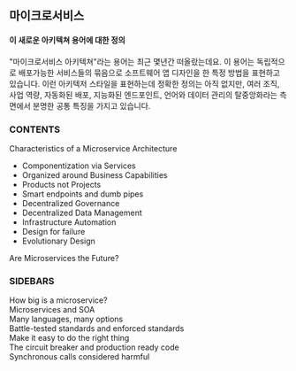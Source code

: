 ## 마이크로서비스
#### 이 새로운 아키텍쳐 용어에 대한 정의
"마이크로서비스 아키텍쳐"라는 용어는 최근 몇년간 떠올랐는데요. 이 용어는 독립적으로 배포가능한 서비스들의 묶음으로 소프트웨어 앱 디자인을 한 특정 방법을 표현하고 있습니다. 이런 아키텍저 스타일을 표현하는데 정확한 정의는 아직 없지만, 여러 조직, 사업 역량, 자동화된 배포, 지능화된 엔드포인트, 언어와 데이터 관리의 탈중앙화라는 측면에서 분명한 공통 특징을 가지고 있습니다.

### CONTENTS
Characteristics of a Microservice Architecture  
- Componentization via Services  
- Organized around Business Capabilities  
- Products not Projects  
- Smart endpoints and dumb pipes  
- Decentralized Governance  
- Decentralized Data Management  
- Infrastructure Automation  
- Design for failure  
- Evolutionary Design  

Are Microservices the Future?  
### SIDEBARS
How big is a microservice?  
Microservices and SOA  
Many languages, many options  
Battle-tested standards and enforced standards  
Make it easy to do the right thing  
The circuit breaker and production ready code  
Synchronous calls considered harmful
